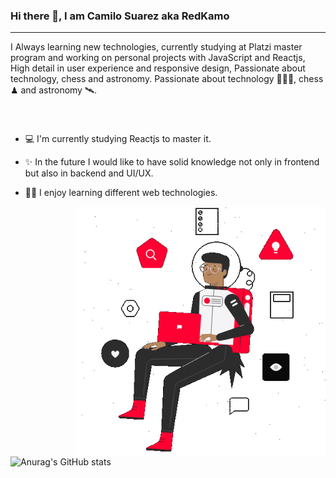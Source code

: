 ### Hi there 👋, I am Camilo Suarez aka RedKamo

------------

I Always learning new technologies, currently studying at Platzi master program and working on personal projects with JavaScript and Reactjs, High detail in user experience and responsive design, Passionate about technology, chess and astronomy. Passionate about technology 👨🏾‍💻, chess ♟ and astronomy 🛰.

<br>
<p align="left">

### 
- 💻 I'm currently studying Reactjs to master it.

- ✨ In the future I would like to have solid knowledge not only in frontend but also in backend and UI/UX.

- 🐱‍🚀 I enjoy learning different web technologies.


</p>
<img align="right" height="400" width="400" alt="GIF" src="https://raw.githubusercontent.com/RedKamo/Redkamo/main/assets/ghprofile.gif" />

<br>

![Anurag's GitHub stats](https://github-readme-stats.vercel.app/api?username=redkamo&show_icons=true&theme=radical&show_icons=true)

<!--
**RedKamo/Redkamo** is a ✨ _special_ ✨ repository because its `README.md` (this file) appears on your GitHub profile.

Here are some ideas to get you started:

- 🔭 I’m currently working on ...
- 🌱 I’m currently learning ...
- 👯 I’m looking to collaborate on ...
- 🤔 I’m looking for help with ...
- 💬 Ask me about ...
- 📫 How to reach me: ...
- 😄 Pronouns: ...
- ⚡ Fun fact: ...
-->
